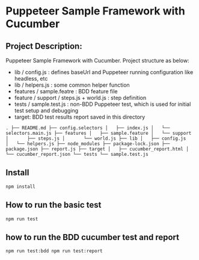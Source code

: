 # Puppeteer Sample Framework with Cucumber

## Project Description:
Puppeteer Sample Framework with Cucumber.
Project structure as below:
- lib / config.js : defines baseUrl and Puppeteer running configuration like headless, etc
- lib / helpers.js : some common helper function
- features / sample.featre : BDD feature file
- feature / support / steps.js + world.js : step definition
- tests / sample.test.js : non-BDD Puppeteer test, which is used for initial test setup and debugging
- target: BDD test results report saved in this directory

`
.
├── README.md
├── config.selectors
│   ├── index.js
│   └── selectors.main.js
├── features
│   ├── sample.feature
│   └── support
│       ├── steps.js
│       └── world.js
├── lib
│   ├── config.js
│   └── helpers.js
├── node_modules
├── package-lock.json
├── package.json
├── report.js
├── target
│   ├── cucumber_report.html
│   └── cucumber_report.json
└── tests
    └── sample.test.js
`

## Install
`npm install`

## How to run the basic test
`npm run test`

## how to run the BDD cucumber test and report
`
npm run test:bdd
npm run test:report
`
